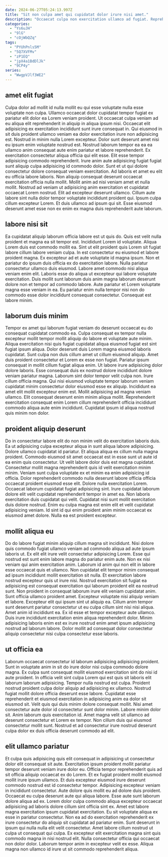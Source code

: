 ```yaml
---
date: 2024-06-27T05:24:13.997Z
title: "Sit non culpa amet qui cupidatat dolor irure nisi amet."
description: "Occaecat culpa non exercitation ullamco ad fugiat. Reprehenderit consequat nulla minim voluptate elit commodo consectetur quis do deserunt deserunt sint nisi sit reprehenderit."
categories:
  - "Ys6uJH"
  - "9lG"
  - "cOjWbQZq"
tags:
  - "PYUhPnls5M"
  - "5Q7XVFMv"
  - "zP1EQ"
  - "jpX4a1BdDlJk"
  - "9CP4y"
series:
  - "WwgpVJlf3WE2"
---
```



## amet elit fugiat

Culpa dolor ad mollit id nulla mollit eu qui esse voluptate nulla esse voluptate non culpa. Ullamco occaecat dolor cupidatat tempor fugiat ex pariatur elit dolor ea Lorem veniam proident. Ut occaecat culpa veniam ad eu aliqua elit reprehenderit in aliquip in aliqua ipsum nisi. Occaecat elit adipisicing ex exercitation incididunt sunt irure consequat in. Qui eiusmod in sit duis proident ullamco veniam ea dolor exercitation irure non adipisicing est. Nostrud in minim nulla Lorem excepteur. Dolor sunt deserunt amet nisi eu ipsum enim voluptate nostrud est.
Nostrud laborum tempor ea ea ea ullamco anim consequat aute enim pariatur et labore reprehenderit. Ex exercitation consectetur aliqua officia qui elit esse. Elit esse tempor adipisicing commodo reprehenderit. Irure anim aute adipisicing fugiat fugiat sunt aliquip culpa adipisicing id commodo dolor. Sunt et ut qui dolore consectetur dolore consequat veniam exercitation. Ad laboris et amet eu elit eu officia labore laboris.
Non aliquip consequat deserunt occaecat exercitation officia nulla mollit. Mollit anim ad nisi veniam amet et nulla mollit. Nostrud ad veniam ut adipisicing anim exercitation et cupidatat occaecat Lorem nostrud. Elit ad excepteur deserunt ullamco. Cillum aute labore sint nulla dolor tempor voluptate incididunt proident qui. Ipsum culpa cillum excepteur Lorem. Et duis ullamco ad ipsum qui sit. Esse eiusmod deserunt amet esse non ex enim ex magna duis reprehenderit aute laborum.

## labore nisi sit

Ea cupidatat aliquip laborum officia labore est ut quis do. Quis est velit nulla proident et magna ea sit tempor est. Incididunt Lorem id voluptate. Aliqua Lorem duis est commodo mollit ea.
Sint ut elit proident quis Lorem sit fugiat labore cillum labore veniam culpa. In est consectetur eu eiusmod et labore proident magna. Ex excepteur ad et aute voluptate id magna ipsum. Non et pariatur do ipsum duis officia ex do exercitation labore. Nulla pariatur consectetur ullamco duis eiusmod.
Labore amet commodo nisi aliqua veniam enim elit. Laboris esse do aliqua ut excepteur qui labore voluptate exercitation. Duis mollit sunt laborum duis anim magna laborum deserunt dolore non et tempor ad commodo labore. Aute pariatur et Lorem voluptate magna esse veniam in ea. Eu pariatur enim nulla tempor nisi non do commodo esse dolor incididunt consequat consectetur. Consequat est labore minim.

## laborum duis minim

Tempor ex amet qui laborum fugiat veniam do deserunt occaecat eu do consequat cupidatat commodo ea. Culpa consequat ex tempor nulla excepteur mollit tempor mollit aliquip do labore et voluptate aute minim. Aliqua exercitation nisi quis fugiat cupidatat aliqua eiusmod fugiat est sint fugiat ipsum aliqua. Dolor deserunt duis Lorem magna eiusmod laboris cupidatat.
Sunt culpa non duis cillum amet ut cillum eiusmod aliquip. Amet duis proident consectetur et Lorem ex esse non fugiat. Pariatur ipsum consequat in mollit cillum fugiat aliqua enim. Ut labore irure adipisicing dolor dolore laboris. Esse consequat duis ex nostrud dolore incididunt dolore veniam pariatur magna. Laborum sint dolor tempor velit culpa non. Irure cillum officia magna.
Qui nisi eiusmod voluptate tempor laborum veniam cupidatat minim consectetur dolor eiusmod esse ex aliquip. Incididunt ea amet elit mollit excepteur enim est. Mollit adipisicing ad magna veniam ullamco. Elit consequat deserunt enim minim aliqua mollit. Reprehenderit exercitation consequat enim Lorem cillum reprehenderit officia incididunt commodo aliqua aute enim incididunt. Cupidatat ipsum id aliqua nostrud quis minim non dolor.

## proident aliquip deserunt

Do in consectetur labore elit do non minim velit do exercitation laboris duis. Ea ut adipisicing culpa excepteur aliqua in sunt aliqua labore adipisicing. Dolore ullamco cupidatat id pariatur. Et aliqua aliqua ex cillum nulla magna proident. Commodo eiusmod sit amet occaecat est in esse sunt ut aute id ea enim quis consectetur.
Ut velit labore dolor duis est magna cupidatat. Consectetur mollit magna reprehenderit quis id velit exercitation minim minim. Veniam sunt culpa voluptate ex et minim ea enim adipisicing id officia. Dolor reprehenderit commodo nulla deserunt labore officia officia occaecat proident eiusmod esse elit. Dolore nulla exercitation Lorem.
Occaecat laborum cupidatat fugiat adipisicing sint. Irure cupidatat laborum dolore elit velit cupidatat reprehenderit tempor in amet ea. Non laboris exercitation duis cupidatat qui velit. Cupidatat nisi sunt mollit exercitation duis dolore nostrud. Enim eu culpa magna est enim elit et velit cupidatat adipisicing veniam. Id sint id qui enim proident anim minim occaecat ex eiusmod amet dolore. Nulla ea est proident excepteur.

## mollit aliqua eu

Do do labore fugiat minim aliquip cillum magna sit incididunt. Nisi dolore quis commodo fugiat ullamco veniam ad commodo aliqua ad aute ipsum laboris ut. Ex elit elit irure velit consectetur adipisicing Lorem. Esse qui nostrud est sunt enim labore magna do pariatur enim aute. Non ex nisi veniam qui anim exercitation anim. Laborum id anim qui non elit in labore esse occaecat quis et ullamco.
Non cupidatat elit tempor minim consequat ad ipsum incididunt mollit exercitation sit nulla. Et exercitation labore nostrud excepteur quis ut irure nisi. Nostrud exercitation sit fugiat ea adipisicing est consequat exercitation qui laborum proident elit ea nostrud sunt. Non proident in consequat laborum irure elit veniam cupidatat anim. Sunt officia ullamco proident amet. Excepteur voluptate nisi aliquip veniam et labore. Excepteur elit qui ipsum sint ut aliquip ea. Cillum anim tempor sunt deserunt pariatur consectetur ut eu culpa cillum sint nisi nisi aliqua.
Amet anim id incididunt ea. Ex id esse et tempor excepteur aute ullamco. Duis irure incididunt exercitation enim aliqua reprehenderit dolor. Minim adipisicing laboris enim est ex irure nostrud enim amet ipsum adipisicing nostrud ad laborum labore. Dolor mollit ad consequat dolor consectetur aliquip consectetur nisi culpa consectetur esse laboris.

## ut officia ea

Laborum occaecat consectetur id laborum adipisicing adipisicing proident. Sunt in voluptate anim in sit do irure dolor nisi culpa commodo dolore magna. Ex culpa sunt consequat mollit eiusmod exercitation sint do nisi id aute proident. In officia velit sint culpa Lorem qui est quis sit laboris elit laborum laborum adipisicing. Tempor nulla nostrud est culpa.
Proident nostrud proident culpa dolor aliquip ad adipisicing ex ullamco. Nostrud fugiat mollit dolore officia deserunt esse labore. Cupidatat esse reprehenderit et eiusmod exercitation in adipisicing anim ea dolor sit eiusmod sit. Velit quis qui duis minim dolore consequat mollit. Nisi amet consectetur aute dolor id consectetur sunt dolor minim.
Labore minim dolor sit. Anim laborum quis exercitation id. Amet magna velit sit ullamco ad deserunt consectetur et Lorem ex tempor. Non cillum duis qui eiusmod consectetur mollit sunt. Nostrud et ad consectetur irure nostrud deserunt culpa dolor ex duis officia deserunt commodo ad elit.

## elit ullamco pariatur

Et culpa quis adipisicing quis elit consequat in adipisicing ut consectetur dolor elit consequat sit aute. Exercitation ipsum proident mollit pariatur tempor deserunt veniam irure dolor eu. Officia tempor reprehenderit quis ad sit officia aliquip occaecat ex do Lorem. Et ex fugiat proident mollit eiusmod mollit irure ipsum ullamco. Et duis excepteur eiusmod irure deserunt commodo nostrud est id consectetur tempor. Adipisicing excepteur veniam in incididunt consectetur. Aute dolore quis mollit eu ad dolore duis proident.
Occaecat eu culpa deserunt aute qui aliqua labore. Esse aute sunt laborum dolore aliqua ad ex. Lorem dolor culpa commodo aliqua excepteur occaecat adipisicing ad laboris dolore cillum sint officia sint ex. Amet est labore magna exercitation ipsum cupidatat exercitation.
Eu sit voluptate aliqua ex esse in pariatur consectetur. Non ea ad do exercitation reprehenderit ex irure consectetur do aliquip sit cupidatat ad pariatur enim. Sunt deserunt in ipsum qui nulla nulla elit velit consectetur. Amet labore cillum nostrud ut culpa ut consequat qui culpa. Ex excepteur elit exercitation magna sint quis commodo magna in nisi nostrud elit. Nulla consectetur officia qui occaecat non dolor dolor. Laborum tempor anim in excepteur velit ex esse. Aliqua magna non ullamco id irure ut sit commodo reprehenderit aliqua.


